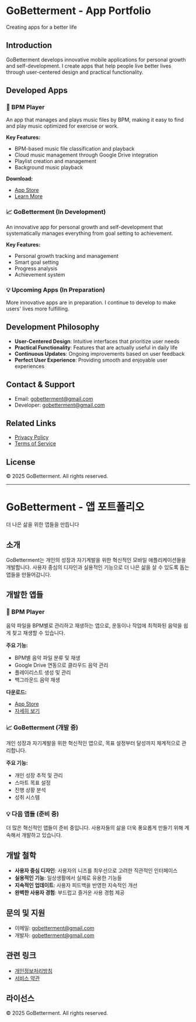 # GoBetterment - App Portfolio

Creating apps for a better life

## Introduction

GoBetterment develops innovative mobile applications for personal growth and self-development. I create apps that help people live better lives through user-centered design and practical functionality.

## Developed Apps

### 🎵 BPM Player

An app that manages and plays music files by BPM, making it easy to find and play music optimized for exercise or work.

**Key Features:**

- BPM-based music file classification and playback
- Cloud music management through Google Drive integration
- Playlist creation and management
- Background music playback

**Download:**

- [App Store](https://apps.apple.com/app/id6748600608)
- [Learn More](apps/bpmplayer/)

### 📈 GoBetterment (In Development)

An innovative app for personal growth and self-development that systematically manages everything from goal setting to achievement.

**Key Features:**

- Personal growth tracking and management
- Smart goal setting
- Progress analysis
- Achievement system

### 💡 Upcoming Apps (In Preparation)

More innovative apps are in preparation. I continue to develop to make users' lives more fulfilling.

## Development Philosophy

- **User-Centered Design**: Intuitive interfaces that prioritize user needs
- **Practical Functionality**: Features that are actually useful in daily life
- **Continuous Updates**: Ongoing improvements based on user feedback
- **Perfect User Experience**: Providing smooth and enjoyable user experiences

## Contact & Support

- Email: gobetterment@gmail.com
- Developer: gobetterment@gmail.com

## Related Links

- [Privacy Policy](privacy.html)
- [Terms of Service](terms.html)

## License

© 2025 GoBetterment. All rights reserved.

---

# GoBetterment - 앱 포트폴리오

더 나은 삶을 위한 앱들을 만듭니다

## 소개

GoBetterment는 개인의 성장과 자기계발을 위한 혁신적인 모바일 애플리케이션들을 개발합니다. 사용자 중심의 디자인과 실용적인 기능으로 더 나은 삶을 살 수 있도록 돕는 앱들을 만들어갑니다.

## 개발한 앱들

### 🎵 BPM Player

음악 파일을 BPM별로 관리하고 재생하는 앱으로, 운동이나 작업에 최적화된 음악을 쉽게 찾고 재생할 수 있습니다.

**주요 기능:**

- BPM별 음악 파일 분류 및 재생
- Google Drive 연동으로 클라우드 음악 관리
- 플레이리스트 생성 및 관리
- 백그라운드 음악 재생

**다운로드:**

- [App Store](https://apps.apple.com/app/id6748600608)
- [자세히 보기](apps/bpmplayer/)

### 📈 GoBetterment (개발 중)

개인 성장과 자기계발을 위한 혁신적인 앱으로, 목표 설정부터 달성까지 체계적으로 관리합니다.

**주요 기능:**

- 개인 성장 추적 및 관리
- 스마트 목표 설정
- 진행 상황 분석
- 성취 시스템

### 💡 다음 앱들 (준비 중)

더 많은 혁신적인 앱들이 준비 중입니다. 사용자들의 삶을 더욱 풍요롭게 만들기 위해 계속해서 개발하고 있습니다.

## 개발 철학

- **사용자 중심 디자인**: 사용자의 니즈를 최우선으로 고려한 직관적인 인터페이스
- **실용적인 기능**: 일상생활에서 실제로 유용한 기능들
- **지속적인 업데이트**: 사용자 피드백을 반영한 지속적인 개선
- **완벽한 사용자 경험**: 부드럽고 즐거운 사용 경험 제공

## 문의 및 지원

- 이메일: gobetterment@gmail.com
- 개발자: gobetterment@gmail.com

## 관련 링크

- [개인정보처리방침](privacy.html)
- [서비스 약관](terms.html)

## 라이선스

© 2025 GoBetterment. All rights reserved.
